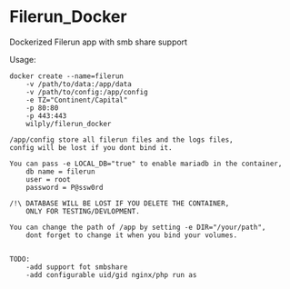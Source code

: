 # Filerun_Docker
Dockerized Filerun app with smb share support


Usage:

	docker create --name=filerun 
		-v /path/to/data:/app/data 
		-v /path/to/config:/app/config 
		-e TZ="Continent/Capital"
		-p 80:80 
		-p 443:443 
		wilply/filerun_docker
              
	/app/config store all filerun files and the logs files, 
  	config will be lost if you dont bind it.
 
	You can pass -e LOCAL_DB="true" to enable mariadb in the container, 
		db name = filerun 
		user = root
		password = P@ssw0rd
  
	/!\ DATABASE WILL BE LOST IF YOU DELETE THE CONTAINER, 
		ONLY FOR TESTING/DEVLOPMENT.
  
	You can change the path of /app by setting -e DIR="/your/path", 
 		dont forget to change it when you bind your volumes.
   
   
	TODO: 
		-add support fot smbshare 
		-add configurable uid/gid nginx/php run as
